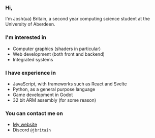 ### Hi,

I'm Josh(ua) Britain, a second year computing science student at the University of Aberdeen.

### I'm interested in

- Computer graphics (shaders in particular)
- Web development (both front and backend)
- Integrated systems

### I have experience in

- JavaScript, with frameworks such as React and Svelte
- Python, as a general purpose language
- Game development in Godot
- 32 bit ARM assembly (for some reason)

### You can contact me on

- [My website](https://jbritain.net)
- Discord `@jbritain`
